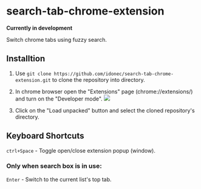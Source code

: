 # search-tab-chrome-extension
**Currently in development**

Switch chrome tabs using fuzzy search.
## Installtion
1. Use `git clone https://github.com/idonec/search-tab-chrome-extension.git` to clone the repository into directory.

2. In chrome browser open the "Extensions" page (chrome://extensions/) and turn on the "Developer mode".
![](https://i.imgur.com/yKEQtJQ.png)

3. Click on the "Load unpacked" button and select the cloned repository's directory.

## Keyboard Shortcuts
`ctrl+Space` - Toggle open/close extension popup (window).

### Only when search box is in use:
`Enter` - Switch to the current list's top tab.
